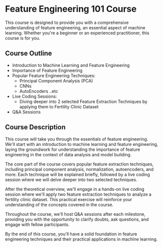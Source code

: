 # Feature Engineering 101 Course

This course is designed to provide you with a comprehensive understanding of feature engineering, an essential aspect of machine learning. Whether you're a beginner or an experienced practitioner, this course is for you.

## Course Outline

- Introduction to Machine Learning and Feature Engineering
- Importance of Feature Engineering
- Popular Feature Engineering Techniques:
  - Principal Component Analysis (PCA)
  - CNNs
  - AutoEncoders
  ..etc
- Live Coding Sessions:
  - Diving deeper into 2 selected Feature Extraction Techniques by applying them to Fertility Clinic Dataset
- Q&A Sessions

## Course Description

This course will take you through the essentials of feature engineering. We'll start with an introduction to machine learning and feature engineering, laying the groundwork for understanding the importance of feature engineering in the context of data analysis and model building.

The core part of the course covers popular feature extraction techniques, including principal component analysis, normalization, autoencoders, and more. Each technique will be explained briefly, followed by a live coding session where we will delve deeper into two selected techniques.

After the theoretical overview, we'll engage in a hands-on live coding session where we'll apply two feature extraction techniques to analyze a fertility clinic dataset. This practical exercise will reinforce your understanding of the concepts covered in the course.

Throughout the course, we'll host Q&A sessions after each milestone, providing you with the opportunity to clarify doubts, ask questions, and engage with fellow participants.

By the end of this course, you'll have a solid foundation in feature engineering techniques and their practical applications in machine learning.
